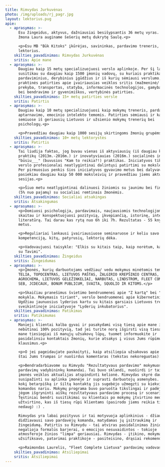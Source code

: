 ```yaml
---
title: Rimvydas Jurkuvėnas
photo: /img/uploads/rj_pagr.jpg
layout: lektorius.pug
apie:
  - aprasymas: >-
      Esu žingeidus, aktyvus, dažniausiai besišypsantis 36 metų vyras. Vedęs. Su
      žmona Laura auginame šešerių metų dukrytę Saulę.<p>

      <p>Esu MB "Būk Kitoks" įkūrėjas, savininkas, pardavimo treneris,
      lektorius.
    skilties_pavadinimas: Rimvydas Jurkuvėnas
    sritis: Apie mane
  - aprasymas: >-
      Daugiau kaip 15 metų specializuojuosi verslo aplinkoje. Per šį laikotarpį
      susitikau su daugiau kaip 1500 įmonių vadovų, su kuriais praktikavausi
      pardaviminius, derybinius įgūdžius ir iš kurių sėmiausi verslumo,
      praktinės patirties apie įvairiausias veiklos sritis (mažmeninė/ didmeninė
      prekyba, transportas, statyba, informacinės technologijos, gamyba ir kt.)
      bei bendravimo ir gyvenimiškos, vertybinės patirties.
    skilties_pavadinimas: 15+ metų patirties versle
    sritis: Patirtis
  - aprasymas: >-
      Daugiau kaip 10 metų specializuojuosi kaip mokymų treneris, pardavimų,
      aptarnavimo, emocinio intelekto temomis. Patirties sėmiausi ir kasdien
      semiuose iš geriausių Lietuvos ir užsienio mokymų trenerių bei
      psichologų.<p>

      <p>Pravedžiau daugiau kaip 1000 sesijų skirtingoms žmonių grupėms.
    skilties_pavadinimas: 10+ metų lektorystės
    sritis: Patirtis
  - aprasymas: >-
      Tai liudija faktas, jog buvau vienas iš aktyviausių (iš daugiau kaip 1200
      praktikų (2013m.-2016m.) ir inovatyviauias (2016m.) socialinės iniciatyvos
      "būsiu___" (buvusios "Kam to reikia?!) praktikas. Iniciatyvos tikslas, kad
      verslo profesionalai neatlygintinai dalintųsi patirtimi su moksleiviais.
      Per pirmuosius penkis šios iniciatyvos gyvavimo metus bei dalyvavimą joje,
      pasiekiau daugiau kaip 50 000 moksleivių ir pravedžiau jiems aktualias
      sesijas.<p>

      <p>Šiuo metu neatlygintinai dalinuosi žiniomis su jaunimu bei finansais
      (5% nuo pajamų) su socialiai remtinais žmonėmis.
    skilties_pavadinimas: Socialiai atsakingas
    sritis: Atsakingumas
  - aprasymas: >-
      <p>Domiuosi psichologija, pardavimais, naujausiomis technologijomis,
      skaitau ir konspektuojuosi pozityvią, įkvepiančią, istorinę, intelektualią
      literatūrą. Tai darau kas rytą nuo 6h iki 7h. Rezultatas - 55 knygos per
      metus.

      <p>Reguliariai lankausi įvairiausiuose seminaruose ir keliu savo
      kompetenciją, kitų, patyrusių, lektorių dėka.

      <p>Vadovaujuosi taisykle: "Elkis su kitais taip, kaip norėtum, kad elgtųsi
      su Tavimi".
    skilties_pavadinimas: Žingeidus
    sritis: Žingeidumas
  - aprasymas: >-
      <p>Įmonės, kurių darbuotojams vedžiau/ vedu mokymus minėtomis temomis:
      TELIA, TOPOCENTRAS, LIETUVOS PAŠTAS, ŽALGIRIO KREPŠINIO CENTRAS, SENUKAI,
      AGROCHEMA, LIETUVOS GELEŽINKELIAI, NARBUTAS, LINDSTROM, FLEET COMPLETE,
      SEB, JCDECAUX, BONUM PUBLICUM, SVAITA, SQUOLIO IR KITOMS.</p>

      <p>Skaičiau pranešimus švietimo bendruomenei apie "Z kartą" bei "XXI a.
      mokykla. Mokymasis tiriant", verslo bendruomenei apie kibernetinį saugumą.
      Ugdžiau jaunuosius lyderius kartu su kitais garsiais Lietuvos treneriais
      sveikintinoje iniciatyvoje "Lyderių inkubatorius".
    skilties_pavadinimas: Patikimas
    sritis: Patikimumas
  - aprasymas: >-
      Manieji klientai kalba gyvai ir pasakydami visą tiesą apie mane ir
      nebūtinai 100% pozityvią, tad jei turite norą išgirsti visą tiesą apie
      mane tiesiogiai iš manųjų užsakovų lūpų, tuomet informuokite ir
      pasidalinsiu kontaktais žmonių, kurie atsakys į visus Jums rūpimus
      klausimus.<p>

      <p>O jei pageidaujate paskaityti, kaip atsiliepia užsakovas apie mane, tai
      štai Jums trumpas ir nuoširdus komentaras (tekstas nekoreguotas):

      <p>Bendradarbiavome su Rimvydu "Rezultatyvaus pardavimo" mokymuose
      pardavimų vadybininkų komandai. Tai buvo sklandi, nuoširdi ir taikliai
      įmonės veiklos aktualijas atspindinti kelionė. Rimvydas skyrė daug dėmesio
      susipažinti su aplinka įmonėje ir suprasti darbuotojų asmenybes. Jaučiau,
      kokį betarpišką ir šiltą kontaktą jis sugebėjo užmegzti su kiekvienu
      komandos nariu. Mokymų programa buvo paruošta tikslingai ir padėjo bendrom
      jėgom išgryninti aiškų rezultatyvaus pardavimo procesą ir scenarijų.
      Tęstiniai bendri susitikimai su klientais po mokymų įtvirtino medžiagą ir
      užtvirtino, kas iš tiesų rūpi klientams (pasirodo jiems reikia tiek
      nedaug) :) .

      Rimvydas yra labai pozityvus ir tai motyvuoja aplinkinius - džiaugiausi ir
      didžiavausi savo pardavėjų komanda, matydamas jų įsitraukimą ir
      žingeidumą. Patirtis su Rimvydu - tai atviras pasidalinimas žiniomis, kur
      negalioja formalūs barjerai, o emocijos nesuvaidintos - tokioje
      atmosferoje žinios "limpa" geriausiai. Rimvydas - įtikino, mokymai -
      užsifiksavo, patarimai praktikoje - pasiteisino, drąsiai rekomenduoju :)

      <p>Raimondas Laurelis, "Fleet Complete Lietuva" pardavimų vadovas.
    skilties_pavadinimas: Atsiliepimai
    sritis: Atsiliepimai
---
```


